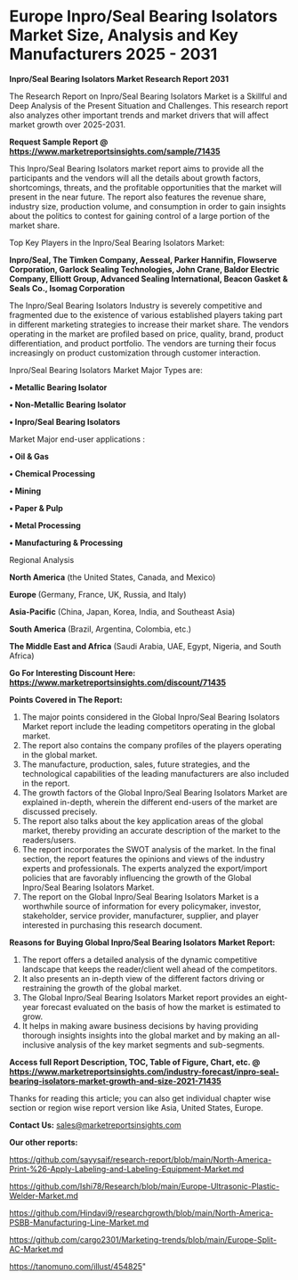 # Europe Inpro/Seal Bearing Isolators Market Size, Analysis and Key Manufacturers 2025 - 2031

<strong>Inpro/Seal Bearing Isolators Market Research Report 2031</strong>

The Research Report on Inpro/Seal Bearing Isolators Market is a Skillful and Deep Analysis of the Present Situation and Challenges. This research report also analyzes other important trends and market drivers that will affect market growth over 2025-2031.

<strong>Request Sample Report @ <a href=https://www.marketreportsinsights.com/sample/71435>https://www.marketreportsinsights.com/sample/71435</a></strong>

This Inpro/Seal Bearing Isolators market report aims to provide all the participants and the vendors will all the details about growth factors, shortcomings, threats, and the profitable opportunities that the market will present in the near future. The report also features the revenue share, industry size, production volume, and consumption in order to gain insights about the politics to contest for gaining control of a large portion of the market share.

Top Key Players in the Inpro/Seal Bearing Isolators Market:

<strong>Inpro/Seal, The Timken Company, Aesseal, Parker Hannifin, Flowserve Corporation, Garlock Sealing Technologies, John Crane, Baldor Electric Company, Elliott Group, Advanced Sealing International, Beacon Gasket & Seals Co., Isomag Corporation</strong>

The Inpro/Seal Bearing Isolators Industry is severely competitive and fragmented due to the existence of various established players taking part in different marketing strategies to increase their market share. The vendors operating in the market are profiled based on price, quality, brand, product differentiation, and product portfolio. The vendors are turning their focus increasingly on product customization through customer interaction.

Inpro/Seal Bearing Isolators Market Major Types are:

<strong>• Metallic Bearing Isolator

• Non-Metallic Bearing Isolator

• Inpro/Seal Bearing Isolators</strong>

Market Major end-user applications :

<strong>• Oil & Gas

• Chemical Processing

• Mining

• Paper & Pulp

• Metal Processing

• Manufacturing & Processing</strong>

Regional Analysis

</u><strong><b>North America</b></strong> (the United States, Canada, and Mexico)

<strong><b>Europe </b></strong>(Germany, France, UK, Russia, and Italy)

<strong><b>Asia-Pacific</b></strong> (China, Japan, Korea, India, and Southeast Asia)

<strong><b>South America</b></strong> (Brazil, Argentina, Colombia, etc.)

<strong><b>The Middle East and Africa</b></strong> (Saudi Arabia, UAE, Egypt, Nigeria, and South Africa)

<strong>Go For Interesting Discount Here: <a href=https://www.marketreportsinsights.com/discount/71435>https://www.marketreportsinsights.com/discount/71435</a></strong>

<strong>Points Covered in The Report:</strong>
<ol>
  <li>The major points considered in the Global Inpro/Seal Bearing Isolators Market report include the leading competitors operating in the global market.</li>
  <li>The report also contains the company profiles of the players operating in the global market.</li>
  <li>The manufacture, production, sales, future strategies, and the technological capabilities of the leading manufacturers are also included in the report.</li>
  <li>The growth factors of the Global Inpro/Seal Bearing Isolators Market are explained in-depth, wherein the different end-users of the market are discussed precisely.</li>
  <li>The report also talks about the key application areas of the global market, thereby providing an accurate description of the market to the readers/users.</li>
  <li>The report incorporates the SWOT analysis of the market. In the final section, the report features the opinions and views of the industry experts and professionals. The experts analyzed the export/import policies that are favorably influencing the growth of the Global Inpro/Seal Bearing Isolators Market.</li>
  <li>The report on the Global Inpro/Seal Bearing Isolators Market is a worthwhile source of information for every policymaker, investor, stakeholder, service provider, manufacturer, supplier, and player interested in purchasing this research document.</li>
</ol>
<strong>Reasons for Buying Global Inpro/Seal Bearing Isolators Market Report:</strong>

<ol>
  <li>The report offers a detailed analysis of the dynamic competitive landscape that keeps the reader/client well ahead of the competitors.</li>
  <li>It also presents an in-depth view of the different factors driving or restraining the growth of the global market.</li>
  <li>The Global Inpro/Seal Bearing Isolators Market report provides an eight-year forecast evaluated on the basis of how the market is estimated to grow.</li>
  <li>It helps in making aware business decisions by having providing thorough insights insights into the global market and by making an all-inclusive analysis of the key market segments and sub-segments.</li>
</ol>
<strong>Access full Report Description, TOC, Table of Figure, Chart, etc. @ <a href=https://www.marketreportsinsights.com/industry-forecast/inpro-seal-bearing-isolators-market-growth-and-size-2021-71435>https://www.marketreportsinsights.com/industry-forecast/inpro-seal-bearing-isolators-market-growth-and-size-2021-71435</a></strong>


Thanks for reading this article; you can also get individual chapter wise section or region wise report version like Asia, United States, Europe.

<strong>Contact Us:</strong>
sales@marketreportsinsights.com

<strong>Our other reports:</strong>

<a href=https://github.com/sayysaif/research-report/blob/main/North-America-Print-%26-Apply-Labeling-and-Labeling-Equipment-Market.md>https://github.com/sayysaif/research-report/blob/main/North-America-Print-%26-Apply-Labeling-and-Labeling-Equipment-Market.md</a>

<a href=https://github.com/Ishi78/Research/blob/main/Europe-Ultrasonic-Plastic-Welder-Market.md>https://github.com/Ishi78/Research/blob/main/Europe-Ultrasonic-Plastic-Welder-Market.md</a>

<a href=https://github.com/Hindavi9/researchgrowth/blob/main/North-America-PSBB-Manufacturing-Line-Market.md>https://github.com/Hindavi9/researchgrowth/blob/main/North-America-PSBB-Manufacturing-Line-Market.md</a>

<a href=https://github.com/cargo2301/Marketing-trends/blob/main/Europe-Split-AC-Market.md>https://github.com/cargo2301/Marketing-trends/blob/main/Europe-Split-AC-Market.md</a>

<a href=https://tanomuno.com/illust/454825>https://tanomuno.com/illust/454825</a>"
